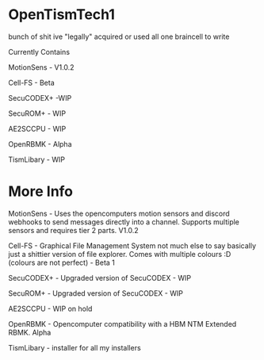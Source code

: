 # OpenTismTech1

bunch of shit ive "legally" acquired or used all one braincell to write

Currently Contains

MotionSens - V1.0.2

Cell-FS - Beta

SecuCODEX+ -WIP

SecuROM+ - WIP

AE2SCCPU - WIP

OpenRBMK - Alpha

TismLibary - WIP

# More Info

MotionSens - Uses the opencomputers motion sensors and discord webhooks to send messages directly into a channel. Supports multiple sensors and requires tier 2 parts. V1.0.2

Cell-FS - Graphical File Management System not much else to say basically just a shittier version of file explorer. Comes with multiple colours :D (colours are not perfect) - Beta 1

SecuCODEX+ - Upgraded version of SecuCODEX - WIP

SecuROM+ - Upgraded version of SecuCODEX - WIP

AE2SCCPU - WIP on hold

OpenRBMK - Opencomputer compatibility with a HBM NTM Extended RBMK. Alpha

TismLibary - installer for all my installers
